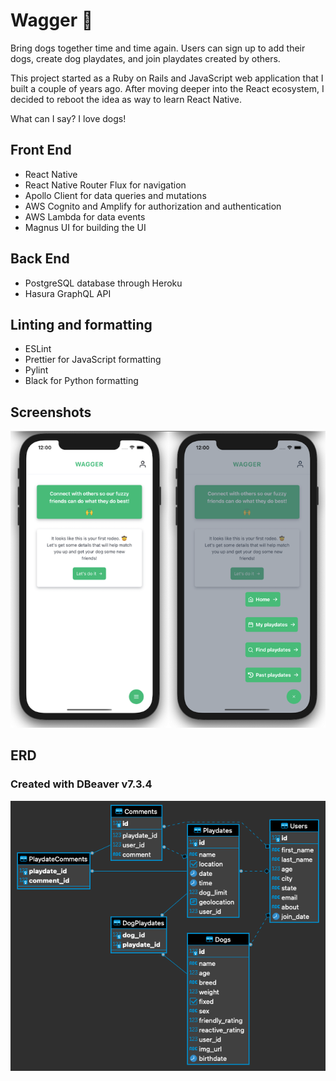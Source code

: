 # Wagger 🐶

Bring dogs together time and time again. Users can sign up to add their dogs, create dog playdates, and join playdates created by others.

This project started as a Ruby on Rails and JavaScript web application that I built a couple of years ago. After moving deeper into the React ecosystem, I decided to reboot the idea as way to learn React Native.

What can I say? I love dogs!

## Front End

- React Native
- React Native Router Flux for navigation
- Apollo Client for data queries and mutations
- AWS Cognito and Amplify for authorization and authentication
- AWS Lambda for data events
- Magnus UI for building the UI

## Back End

- PostgreSQL database through Heroku
- Hasura GraphQL API

## Linting and formatting

- ESLint
- Prettier for JavaScript formatting
- Pylint
- Black for Python formatting

## Screenshots

![Wagger mock home screen](/wagger-home.png)

## ERD

### Created with DBeaver v7.3.4

![Wagger Entity Relationship Diagram](/wagger.png)
